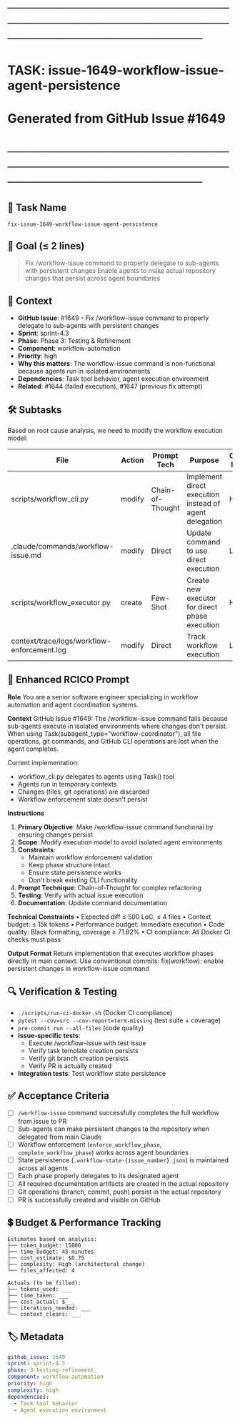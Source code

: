 # ────────────────────────────────────────────────────────────────────────
# TASK: issue-1649-workflow-issue-agent-persistence
# Generated from GitHub Issue #1649
# ────────────────────────────────────────────────────────────────────────

## 📌 Task Name
`fix-issue-1649-workflow-issue-agent-persistence`

## 🎯 Goal (≤ 2 lines)
> Fix /workflow-issue command to properly delegate to sub-agents with persistent changes
> Enable agents to make actual repository changes that persist across agent boundaries

## 🧠 Context
- **GitHub Issue**: #1649 - Fix /workflow-issue command to properly delegate to sub-agents with persistent changes
- **Sprint**: sprint-4.3
- **Phase**: Phase 3: Testing & Refinement
- **Component**: workflow-automation
- **Priority**: high
- **Why this matters**: The workflow-issue command is non-functional because agents run in isolated environments
- **Dependencies**: Task tool behavior, agent execution environment
- **Related**: #1644 (failed execution), #1647 (previous fix attempt)

## 🛠️ Subtasks
Based on root cause analysis, we need to modify the workflow execution model:

| File | Action | Prompt Tech | Purpose | Context Impact |
|------|--------|-------------|---------|----------------|
| scripts/workflow_cli.py | modify | Chain-of-Thought | Implement direct execution instead of agent delegation | High |
| .claude/commands/workflow-issue.md | modify | Direct | Update command to use direct execution | Low |
| scripts/workflow_executor.py | create | Few-Shot | Create new executor for direct phase execution | High |
| context/trace/logs/workflow-enforcement.log | modify | Direct | Track workflow execution | Low |

## 📝 Enhanced RCICO Prompt
**Role**
You are a senior software engineer specializing in workflow automation and agent coordination systems.

**Context**
GitHub Issue #1649: The /workflow-issue command fails because sub-agents execute in isolated environments where changes don't persist. When using Task(subagent_type="workflow-coordinator"), all file operations, git commands, and GitHub CLI operations are lost when the agent completes.

Current implementation:
- workflow_cli.py delegates to agents using Task() tool
- Agents run in temporary contexts
- Changes (files, git operations) are discarded
- Workflow enforcement state doesn't persist

**Instructions**
1. **Primary Objective**: Make /workflow-issue command functional by ensuring changes persist
2. **Scope**: Modify execution model to avoid isolated agent environments
3. **Constraints**:
   - Maintain workflow enforcement validation
   - Keep phase structure intact
   - Ensure state persistence works
   - Don't break existing CLI functionality
4. **Prompt Technique**: Chain-of-Thought for complex refactoring
5. **Testing**: Verify with actual issue execution
6. **Documentation**: Update command documentation

**Technical Constraints**
• Expected diff ≤ 500 LoC, ≤ 4 files
• Context budget: ≤ 15k tokens
• Performance budget: Immediate execution
• Code quality: Black formatting, coverage ≥ 71.82%
• CI compliance: All Docker CI checks must pass

**Output Format**
Return implementation that executes workflow phases directly in main context.
Use conventional commits: fix(workflow): enable persistent changes in workflow-issue command

## 🔍 Verification & Testing
- `./scripts/run-ci-docker.sh` (Docker CI compliance)
- `pytest --cov=src --cov-report=term-missing` (test suite + coverage)
- `pre-commit run --all-files` (code quality)
- **Issue-specific tests**:
  - Execute /workflow-issue with test issue
  - Verify task template creation persists
  - Verify git branch creation persists
  - Verify PR is actually created
- **Integration tests**: Test workflow state persistence

## ✅ Acceptance Criteria
- [ ] `/workflow-issue` command successfully completes the full workflow from issue to PR
- [ ] Sub-agents can make persistent changes to the repository when delegated from main Claude
- [ ] Workflow enforcement (`enforce_workflow_phase`, `complete_workflow_phase`) works across agent boundaries
- [ ] State persistence (`.workflow-state-{issue_number}.json`) is maintained across all agents
- [ ] Each phase properly delegates to its designated agent
- [ ] All required documentation artifacts are created in the actual repository
- [ ] Git operations (branch, commit, push) persist in the actual repository
- [ ] PR is successfully created and visible on GitHub

## 💲 Budget & Performance Tracking
```
Estimates based on analysis:
├── token_budget: 15000
├── time_budget: 45 minutes
├── cost_estimate: $0.75
├── complexity: High (architectural change)
└── files_affected: 4

Actuals (to be filled):
├── tokens_used: ___
├── time_taken: ___
├── cost_actual: $___
├── iterations_needed: ___
└── context_clears: ___
```

## 🏷️ Metadata
```yaml
github_issue: 1649
sprint: sprint-4.3
phase: 3-testing-refinement
component: workflow-automation
priority: high
complexity: high
dependencies:
  - Task tool behavior
  - Agent execution environment
```
